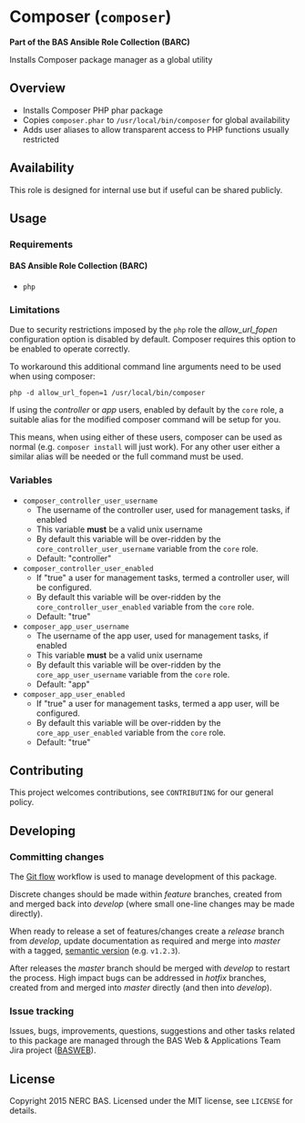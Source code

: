 # Composer (`composer`)

**Part of the BAS Ansible Role Collection (BARC)**

Installs Composer package manager as a global utility

## Overview

* Installs Composer PHP phar package
* Copies `composer.phar` to `/usr/local/bin/composer` for global availability
* Adds user aliases to allow transparent access to PHP functions usually restricted

## Availability

This role is designed for internal use but if useful can be shared publicly.

## Usage

### Requirements

#### BAS Ansible Role Collection (BARC)

* `php`

### Limitations

Due to security restrictions imposed by the `php` role the *allow_url_fopen* configuration option is disabled by default.
Composer requires this option to be enabled to operate correctly.

To workaround this additional command line arguments need to be used when using composer:

```shell
php -d allow_url_fopen=1 /usr/local/bin/composer
```

If using the *controller* or *app* users, enabled by default by the `core` role, a suitable alias for the modified composer command will be setup for you.

This means, when using either of these users, composer can be used as normal (e.g. `composer install` will just work). For any other user either a similar alias will be needed or the full command must be used.

### Variables

* `composer_controller_user_username`
    * The username of the controller user, used for management tasks, if enabled
    * This variable **must** be a valid unix username
    * By default this variable will be over-ridden by the `core_controller_user_username` variable from the `core` role.
    * Default: "controller"
* `composer_controller_user_enabled`
    * If "true" a user for management tasks, termed a controller user, will be configured.
    * By default this variable will be over-ridden by the `core_controller_user_enabled` variable from the `core` role.
    * Default: "true"
* `composer_app_user_username`
    * The username of the app user, used for management tasks, if enabled
    * This variable **must** be a valid unix username
    * By default this variable will be over-ridden by the `core_app_user_username` variable from the `core` role.
    * Default: "app"
* `composer_app_user_enabled`
    * If "true" a user for management tasks, termed a app user, will be configured.
    * By default this variable will be over-ridden by the `core_app_user_enabled` variable from the `core` role.
    * Default: "true"

## Contributing

This project welcomes contributions, see `CONTRIBUTING` for our general policy.

## Developing

### Committing changes

The [Git flow](https://www.atlassian.com/git/tutorials/comparing-workflows/gitflow-workflow/) workflow is used to manage development of this package.

Discrete changes should be made within *feature* branches, created from and merged back into *develop* (where small one-line changes may be made directly).

When ready to release a set of features/changes create a *release* branch from *develop*, update documentation as required and merge into *master* with a tagged, [semantic version](http://semver.org/) (e.g. `v1.2.3`).

After releases the *master* branch should be merged with *develop* to restart the process. High impact bugs can be addressed in *hotfix* branches, created from and merged into *master* directly (and then into *develop*).

### Issue tracking

Issues, bugs, improvements, questions, suggestions and other tasks related to this package are managed through the BAS Web & Applications Team Jira project ([BASWEB](https://jira.ceh.ac.uk/browse/BASWEB)).

## License

Copyright 2015 NERC BAS. Licensed under the MIT license, see `LICENSE` for details.